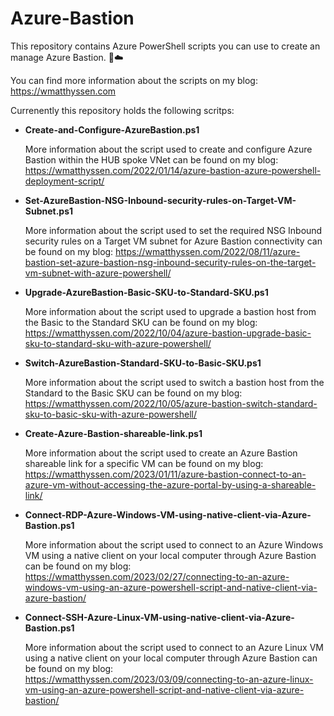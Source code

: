 # Azure-Bastion
This repository contains Azure PowerShell scripts you can use to create an manage Azure Bastion. 🚀☁️

You can find more information about the scripts on my blog: https://wmatthyssen.com

Currenently this repository holds the following scritps:

- **Create-and-Configure-AzureBastion.ps1**

  More information about the script used to create and configure Azure Bastion within the HUB spoke VNet can be found on my blog: https://wmatthyssen.com/2022/01/14/azure-bastion-azure-powershell-deployment-script/
  
 - **Set-AzureBastion-NSG-Inbound-security-rules-on-Target-VM-Subnet.ps1**
 
   More information about the script used to set the required NSG Inbound security rules on a Target VM subnet for Azure Bastion connectivity can be found on my blog: https://wmatthyssen.com/2022/08/11/azure-bastion-set-azure-bastion-nsg-inbound-security-rules-on-the-target-vm-subnet-with-azure-powershell/ 

 - **Upgrade-AzureBastion-Basic-SKU-to-Standard-SKU.ps1**
 
   More information about the script used to upgrade a bastion host from the Basic to the Standard SKU can be found on my blog: https://wmatthyssen.com/2022/10/04/azure-bastion-upgrade-basic-sku-to-standard-sku-with-azure-powershell/

  - **Switch-AzureBastion-Standard-SKU-to-Basic-SKU.ps1**
 
    More information about the script used to switch a bastion host from the Standard to the Basic SKU can be found on my blog: https://wmatthyssen.com/2022/10/05/azure-bastion-switch-standard-sku-to-basic-sku-with-azure-powershell/ 
    
  - **Create-Azure-Bastion-shareable-link.ps1**
 
    More information about the script used to create an Azure Bastion shareable link for a specific VM can be found on my blog: https://wmatthyssen.com/2023/01/11/azure-bastion-connect-to-an-azure-vm-without-accessing-the-azure-portal-by-using-a-shareable-link/

  - **Connect-RDP-Azure-Windows-VM-using-native-client-via-Azure-Bastion.ps1**
 
    More information about the script used to connect to an Azure Windows VM using a native client on your local computer through Azure Bastion can be found on my blog: https://wmatthyssen.com/2023/02/27/connecting-to-an-azure-windows-vm-using-an-azure-powershell-script-and-native-client-via-azure-bastion/ 
    
  - **Connect-SSH-Azure-Linux-VM-using-native-client-via-Azure-Bastion.ps1**
 
    More information about the script used to connect to an Azure Linux VM using a native client on your local computer through Azure Bastion can be found on my blog: https://wmatthyssen.com/2023/03/09/connecting-to-an-azure-linux-vm-using-an-azure-powershell-script-and-native-client-via-azure-bastion/
    

